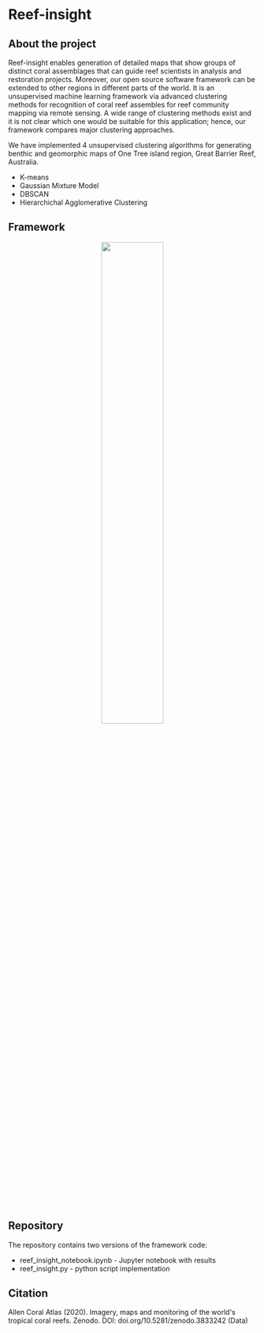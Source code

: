 # Reef-insight

## About the project
Reef-insight enables generation of detailed maps that show groups of distinct coral assemblages that can guide reef scientists in analysis and restoration projects. Moreover, our open  source software framework can be extended to other regions in different parts of the world. It is an unsupervised machine learning framework via advanced clustering methods for recognition  of coral reef assembles for reef community mapping via remote sensing. A wide range of clustering methods exist and it is not clear which one would be suitable for this application; hence, our framework compares  major clustering approaches.

We have implemented 4 unsupervised clustering algorithms for generating benthic and geomorphic maps of One Tree island region, Great Barrier Reef, Australia. 
- K-means
- Gaussian Mixture Model
- DBSCAN
- Hierarchichal Agglomerative Clustering

## Framework
<p align="center" width="50%">
    <img width="50%" src="https://github.com/DARE-ML/reefmonitoring_satellite/blob/main/Framework-flowchart.png?raw=true">   
</p>

## Repository
The repository contains two versions of the framework code:
- reef_insight_notebook.ipynb - Jupyter notebook with results
- reef_insight.py - python script implementation

## Citation
Allen Coral Atlas (2020). Imagery, maps and monitoring of the world's tropical coral reefs. Zenodo. DOI: doi.org/10.5281/zenodo.3833242 (Data)
